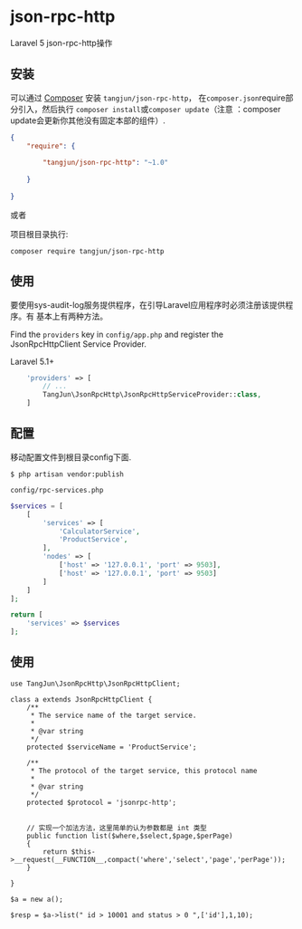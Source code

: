 # json-rpc-http
Laravel 5 json-rpc-http操作


## 安装

可以通过 [Composer](http://getcomposer.org) 安装
`tangjun/json-rpc-http`， 在`composer.json`require部分引入，然后执行 ```composer install```或```composer update```（注意 ：composer update会更新你其他没有固定本部的组件）.

```json
{
    "require": {
       
        "tangjun/json-rpc-http": "~1.0"
        
    }
   
}
```

或者

项目根目录执行:
```
composer require tangjun/json-rpc-http
```


## 使用

要使用sys-audit-log服务提供程序，在引导Laravel应用程序时必须注册该提供程序。有
基本上有两种方法。

Find the `providers` key in `config/app.php` and register the JsonRpcHttpClient Service Provider.

Laravel 5.1+
```php
    'providers' => [
        // ...
        TangJun\JsonRpcHttp\JsonRpcHttpServiceProvider::class,
    ]
```


## 配置

移动配置文件到根目录config下面.

```$ php artisan vendor:publish```

`config/rpc-services.php`

```php
$services = [
    [
        'services' => [
            'CalculatorService',
            'ProductService',
        ],
        'nodes' => [
            ['host' => '127.0.0.1', 'port' => 9503],
            ['host' => '127.0.0.1', 'port' => 9503]
        ]
    ]
];

return [
    'services' => $services
];

```
## 使用
```
use TangJun\JsonRpcHttp\JsonRpcHttpClient;

class a extends JsonRpcHttpClient {
    /**
     * The service name of the target service.
     *
     * @var string
     */
    protected $serviceName = 'ProductService';

    /**
     * The protocol of the target service, this protocol name
     *
     * @var string
     */
    protected $protocol = 'jsonrpc-http';


    // 实现一个加法方法，这里简单的认为参数都是 int 类型
    public function list($where,$select,$page,$perPage)
    {
        return $this->__request(__FUNCTION__,compact('where','select','page','perPage'));
    }

}

$a = new a();

$resp = $a->list(" id > 10001 and status > 0 ",['id'],1,10);

```





